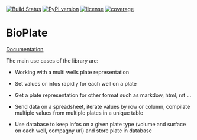 [![Build Status](https://travis-ci.org/Hatoris/BioPlate.svg?branch=master)](https://travis-ci.org/Hatoris/BioPlate)
[![PyPI version](https://badge.fury.io/py/BioPlate.svg)](https://badge.fury.io/py/BioPlate)
[![license](https://img.shields.io/github/license/mashape/apistatus.svg)](https://github.com/Hatoris/BioPlate/blob/master/LICENCE.md)
[![coverage](https://codecov.io/gh/Hatoris/BioPlate/branch/master/graph/badge.svg)](https://codecov.io/gh/Hatoris/BioPlate)

BioPlate
===========

[Documentation](https://hatoris.github.io/BioPlate/html/index.html)

The main use cases of the library are:

* Working with a multi wells plate representation

* Set values or infos rapidly for each well on a plate

* Get a plate representation for other format such as markdow, html, rst ...

* Send data on a spreadsheet, iterate values by row or column, compilate multiple values from multiple plates in a unique table

* Use database to keep infos on a given plate type (volume and surface on each well, compagny url) and store plate in database

